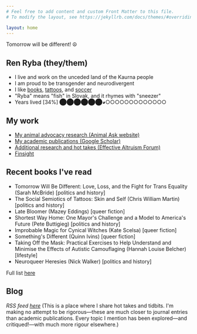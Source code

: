 ```yaml
---
# Feel free to add content and custom Front Matter to this file.
# To modify the layout, see https://jekyllrb.com/docs/themes/#overriding-theme-defaults

layout: home
---
```


Tomorrow will be different! ☮

## Ren Ryba (they/them)
* I live and work on the unceded land of the Kaurna people
* I am proud to be transgender and neurodivergent
* I like [books](books.html), [tattoos](tattoos.html), and  [soccer](soccer.html)
* "Ryba" means "fish" in Slovak, and it rhymes with "sneezer"
* Years lived [34%] ⬤⬤⬤⬤⬤⬤◕○○○○○○○○○○○○○

## My work
* [My animal advocacy research (Animal Ask website)](https://www.animalask.org/research)
* [My academic publications (Google Scholar)](https://www.scholar.google.com/citations?hl=en&user=hCCZcZYAAAAJ&view_op=list_works&sortby=pubdate)
* [Additional research and hot takes (Effective Altruism Forum)](https://forum.effectivealtruism.org/users/ren-ryba)
* [Finsight](https://finsight.fish)  

## Recent books I've read
* Tomorrow Will Be Different: Love, Loss, and the Fight for Trans Equality (Sarah McBride) [politics and history]
* The Social Semiotics of Tattoos: Skin and Self (Chris William Martin) [politics and history]
* Late Bloomer (Mazey Eddings) [queer fiction]
* Shortest Way Home: One Mayor's Challenge and a Model to America's Future (Pete Buttigieg) [politics and history]
* Improbable Magic for Cynical Witches (Kate Scelsa) [queer fiction]
* Something's Different (Quinn Ivins) [queer fiction]
* Taking Off the Mask: Practical Exercises to Help Understand and Minimise the Effects of Autistic Camouflaging (Hannah Louise Belcher) [lifestyle]
* Neuroqueer Heresies (Nick Walker) [politics and history]

Full list [here](books.html)

## Blog
*RSS feed [here](feed.xml)*
(This is a place where I share hot takes and tidbits. I'm making no attempt to be rigorous—these are much closer to journal entries than academic publications. Every topic I mention has been explored—and critiqued!—with much more rigour elsewhere.)  
